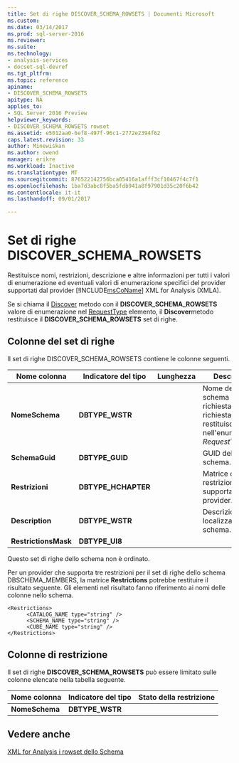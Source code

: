 ```yaml
---
title: Set di righe DISCOVER_SCHEMA_ROWSETS | Documenti Microsoft
ms.custom: 
ms.date: 03/14/2017
ms.prod: sql-server-2016
ms.reviewer: 
ms.suite: 
ms.technology:
- analysis-services
- docset-sql-devref
ms.tgt_pltfrm: 
ms.topic: reference
apiname:
- DISCOVER_SCHEMA_ROWSETS
apitype: NA
applies_to:
- SQL Server 2016 Preview
helpviewer_keywords:
- DISCOVER_SCHEMA_ROWSETS rowset
ms.assetid: e5012aa0-6ef8-497f-96c1-2772e2394f62
caps.latest.revision: 33
author: Minewiskan
ms.author: owend
manager: erikre
ms.workload: Inactive
ms.translationtype: MT
ms.sourcegitcommit: 876522142756bca05416a1afff3cf10467f4c7f1
ms.openlocfilehash: 1ba7d3abc8f5ba5fdb941a8f97901d35c20f6b42
ms.contentlocale: it-it
ms.lasthandoff: 09/01/2017

---
```

# <a name="discoverschemarowsets-rowset"></a>Set di righe DISCOVER_SCHEMA_ROWSETS
  Restituisce nomi, restrizioni, descrizione e altre informazioni per tutti i valori di enumerazione ed eventuali valori di enumerazione specifici del provider supportati dal provider [!INCLUDE[msCoName](../../../includes/msconame-md.md)] XML for Analysis (XMLA).  
  
 Se si chiama il [Discover](../../../analysis-services/xmla/xml-elements-methods-discover.md) metodo con il **DISCOVER_SCHEMA_ROWSETS** valore di enumerazione nel [RequestType](../../../analysis-services/xmla/xml-elements-properties/requesttype-element-xmla.md) elemento, il **Discover**metodo restituisce il **DISCOVER_SCHEMA_ROWSETS** set di righe.  
  
## <a name="rowset-columns"></a>Colonne del set di righe  
 Il set di righe DISCOVER_SCHEMA_ROWSETS contiene le colonne seguenti.  
  
|Nome colonna|Indicatore del tipo|Lunghezza|Description|  
|-----------------|--------------------|------------|-----------------|  
|**NomeSchema**|**DBTYPE_WSTR**||Nome dello schema o della richiesta. Questa richiesta restituisce i valori nell'enumerazione *RequestTypes* .|  
|**SchemaGuid**|**DBTYPE_GUID**||GUID dello schema.|  
|**Restrizioni**|**DBTYPE_HCHAPTER**||Matrice di restrizioni supportate dal provider.|  
|**Description**|**DBTYPE_WSTR**||Descrizione localizzabile dello schema.|  
|**RestrictionsMask**|**DBTYPE_UI8**|||  
  
 Questo set di righe dello schema non è ordinato.  
  
 Per un provider che supporta tre restrizioni per il set di righe dello schema DBSCHEMA_MEMBERS, la matrice **Restrictions** potrebbe restituire il risultato seguente. Gli elementi nel risultato fanno riferimento ai nomi delle colonne nello schema.  
  
```  
<Restrictions>  
      <CATALOG_NAME type="string" />   
      <SCHEMA_NAME type="string" />   
      <CUBE_NAME type="string" />   
</Restrictions>  
```  
  
## <a name="restriction-columns"></a>Colonne di restrizione  
 Il set di righe **DISCOVER_SCHEMA_ROWSETS** può essere limitato sulle colonne elencate nella tabella seguente.  
  
|Nome colonna|Indicatore del tipo|Stato della restrizione|  
|-----------------|--------------------|-----------------------|  
|**NomeSchema**|**DBTYPE_WSTR**||  
  
## <a name="see-also"></a>Vedere anche  
 [XML for Analysis i rowset dello Schema](../../../analysis-services/schema-rowsets/xml/xml-for-analysis-schema-rowsets.md)  
  
  

